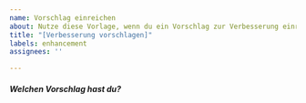 ```yaml
---
name: Vorschlag einreichen
about: Nutze diese Vorlage, wenn du ein Vorschlag zur Verbesserung einreichen möchtest.
title: "[Verbesserung vorschlagen]"
labels: enhancement
assignees: ''

---
```


##### **Welchen Vorschlag hast du?**